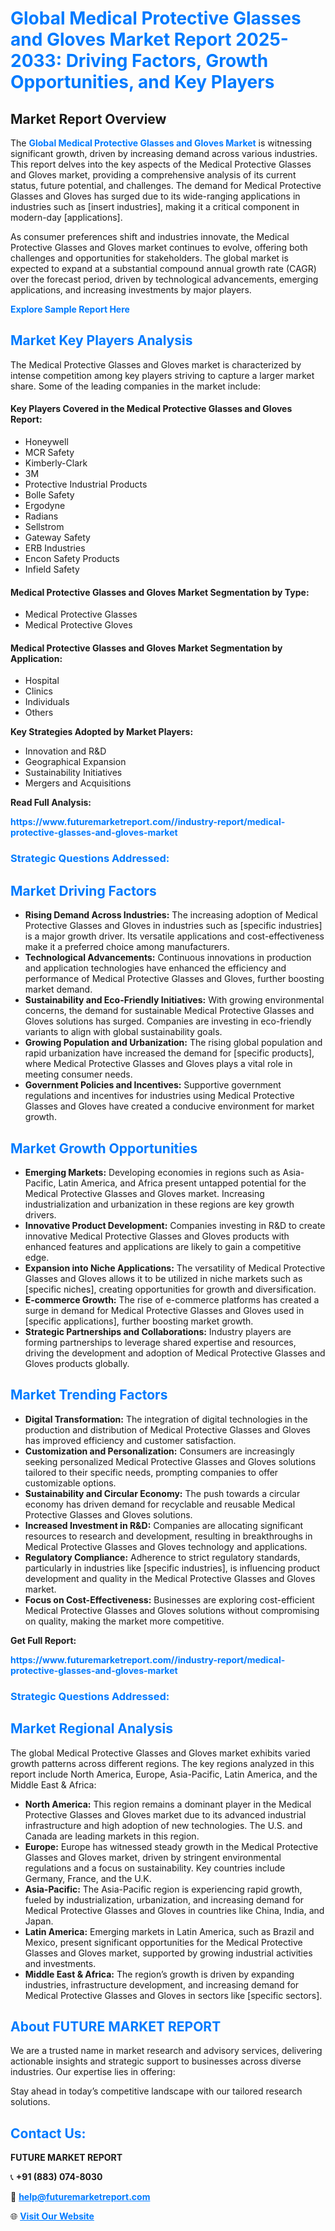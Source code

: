 <h1 style="color: #007BFF;">Global Medical Protective Glasses and Gloves Market Report 2025-2033: Driving Factors, Growth Opportunities, and Key Players</h1>

<section id="overview">
<h2>Market Report Overview</h2>
<p>The <a href="https://www.futuremarketreport.com//industry-report/medical-protective-glasses-and-gloves-market" style="color: #007BFF; text-decoration: none;"><strong>Global Medical Protective Glasses and Gloves Market</strong></a> is witnessing significant growth, driven by increasing demand across various industries. This report delves into the key aspects of the Medical Protective Glasses and Gloves market, providing a comprehensive analysis of its current status, future potential, and challenges. The demand for Medical Protective Glasses and Gloves has surged due to its wide-ranging applications in industries such as [insert industries], making it a critical component in modern-day [applications].</p>
<p>As consumer preferences shift and industries innovate, the Medical Protective Glasses and Gloves market continues to evolve, offering both challenges and opportunities for stakeholders. The global market is expected to expand at a substantial compound annual growth rate (CAGR) over the forecast period, driven by technological advancements, emerging applications, and increasing investments by major players.</p>
</section>

<section id="overview">
<p><a href="https://www.futuremarketreport.com//request-sample/reportId=78143" style="color: #007BFF; text-decoration: none;"><strong>Explore Sample Report Here</strong></a></p>
</section>

<section id="key-players">
<h2 style="color: #007BFF;">Market Key Players Analysis</h2>
<p>The Medical Protective Glasses and Gloves market is characterized by intense competition among key players striving to capture a larger market share. Some of the leading companies in the market include:</p>
<h4>Key Players Covered in the Medical Protective Glasses and Gloves Report:</h4>
<ul><li>Honeywell</li><li>MCR Safety</li><li>Kimberly-Clark</li><li>3M</li><li>Protective Industrial Products</li><li>Bolle Safety</li><li>Ergodyne</li><li>Radians</li><li>Sellstrom</li><li>Gateway Safety</li><li>ERB Industries</li><li>Encon Safety Products</li><li>Infield Safety</li></ul>
<h4>Medical Protective Glasses and Gloves Market Segmentation by Type:</h4>
<ul><li>Medical Protective Glasses</li><li>Medical Protective Gloves</li></ul>

<h4>Medical Protective Glasses and Gloves Market Segmentation by Application:</h4>
<ul><li>Hospital</li><li>Clinics</li><li>Individuals</li><li>Others</li></ul>
<p><strong>Key Strategies Adopted by Market Players:</strong></p>
<ul>
<li>Innovation and R&D</li>
<li>Geographical Expansion</li>
<li>Sustainability Initiatives</li>
<li>Mergers and Acquisitions</li>
</ul>
</section>

<section>
<p><strong>Read Full Analysis: </strong></p><a href="https://www.futuremarketreport.com//industry-report/medical-protective-glasses-and-gloves-market" style="color: #007BFF; text-decoration: none;"><strong>https://www.futuremarketreport.com//industry-report/medical-protective-glasses-and-gloves-market</strong></a>
<h3 style="color: #007BFF;">Strategic Questions Addressed:</h3>
</section>

<section id="driving-factors">
<h2 style="color: #007BFF;">Market Driving Factors</h2>
<ul>
<li><strong>Rising Demand Across Industries:</strong> The increasing adoption of Medical Protective Glasses and Gloves in industries such as [specific industries] is a major growth driver. Its versatile applications and cost-effectiveness make it a preferred choice among manufacturers.</li>
<li><strong>Technological Advancements:</strong> Continuous innovations in production and application technologies have enhanced the efficiency and performance of Medical Protective Glasses and Gloves, further boosting market demand.</li>
<li><strong>Sustainability and Eco-Friendly Initiatives:</strong> With growing environmental concerns, the demand for sustainable Medical Protective Glasses and Gloves solutions has surged. Companies are investing in eco-friendly variants to align with global sustainability goals.</li>
<li><strong>Growing Population and Urbanization:</strong> The rising global population and rapid urbanization have increased the demand for [specific products], where Medical Protective Glasses and Gloves plays a vital role in meeting consumer needs.</li>
<li><strong>Government Policies and Incentives:</strong> Supportive government regulations and incentives for industries using Medical Protective Glasses and Gloves have created a conducive environment for market growth.</li>
</ul>
</section>

<section id="growth-opportunities">
<h2 style="color: #007BFF;">Market Growth Opportunities</h2>
<ul>
<li><strong>Emerging Markets:</strong> Developing economies in regions such as Asia-Pacific, Latin America, and Africa present untapped potential for the Medical Protective Glasses and Gloves market. Increasing industrialization and urbanization in these regions are key growth drivers.</li>
<li><strong>Innovative Product Development:</strong> Companies investing in R&D to create innovative Medical Protective Glasses and Gloves products with enhanced features and applications are likely to gain a competitive edge.</li>
<li><strong>Expansion into Niche Applications:</strong> The versatility of Medical Protective Glasses and Gloves allows it to be utilized in niche markets such as [specific niches], creating opportunities for growth and diversification.</li>
<li><strong>E-commerce Growth:</strong> The rise of e-commerce platforms has created a surge in demand for Medical Protective Glasses and Gloves used in [specific applications], further boosting market growth.</li>
<li><strong>Strategic Partnerships and Collaborations:</strong> Industry players are forming partnerships to leverage shared expertise and resources, driving the development and adoption of Medical Protective Glasses and Gloves products globally.</li>
</ul>
</section>

<section id="trending-factors">
<h2 style="color: #007BFF;">Market Trending Factors</h2>
<ul>
<li><strong>Digital Transformation:</strong> The integration of digital technologies in the production and distribution of Medical Protective Glasses and Gloves has improved efficiency and customer satisfaction.</li>
<li><strong>Customization and Personalization:</strong> Consumers are increasingly seeking personalized Medical Protective Glasses and Gloves solutions tailored to their specific needs, prompting companies to offer customizable options.</li>
<li><strong>Sustainability and Circular Economy:</strong> The push towards a circular economy has driven demand for recyclable and reusable Medical Protective Glasses and Gloves solutions.</li>
<li><strong>Increased Investment in R&D:</strong> Companies are allocating significant resources to research and development, resulting in breakthroughs in Medical Protective Glasses and Gloves technology and applications.</li>
<li><strong>Regulatory Compliance:</strong> Adherence to strict regulatory standards, particularly in industries like [specific industries], is influencing product development and quality in the Medical Protective Glasses and Gloves market.</li>
<li><strong>Focus on Cost-Effectiveness:</strong> Businesses are exploring cost-efficient Medical Protective Glasses and Gloves solutions without compromising on quality, making the market more competitive.</li>
</ul>
</section>

<section>
<p><strong>Get Full Report: </strong></p><a href="https://www.futuremarketreport.com//industry-report/medical-protective-glasses-and-gloves-market" style="color: #007BFF; text-decoration: none;"><strong>https://www.futuremarketreport.com//industry-report/medical-protective-glasses-and-gloves-market</strong></a>
<h3 style="color: #007BFF;">Strategic Questions Addressed:</h3>
</section>


<section id="regional-analysis">
<h2 style="color: #007BFF;">Market Regional Analysis</h2>
<p>The global Medical Protective Glasses and Gloves market exhibits varied growth patterns across different regions. The key regions analyzed in this report include North America, Europe, Asia-Pacific, Latin America, and the Middle East & Africa:</p>
<ul>
<li><strong>North America:</strong> This region remains a dominant player in the Medical Protective Glasses and Gloves market due to its advanced industrial infrastructure and high adoption of new technologies. The U.S. and Canada are leading markets in this region.</li>
<li><strong>Europe:</strong> Europe has witnessed steady growth in the Medical Protective Glasses and Gloves market, driven by stringent environmental regulations and a focus on sustainability. Key countries include Germany, France, and the U.K.</li>
<li><strong>Asia-Pacific:</strong> The Asia-Pacific region is experiencing rapid growth, fueled by industrialization, urbanization, and increasing demand for Medical Protective Glasses and Gloves in countries like China, India, and Japan.</li>
<li><strong>Latin America:</strong> Emerging markets in Latin America, such as Brazil and Mexico, present significant opportunities for the Medical Protective Glasses and Gloves market, supported by growing industrial activities and investments.</li>
<li><strong>Middle East & Africa:</strong> The region’s growth is driven by expanding industries, infrastructure development, and increasing demand for Medical Protective Glasses and Gloves in sectors like [specific sectors].</li>
</ul>
</section>

<footer>
<h2 style="color: #007BFF;">About FUTURE MARKET REPORT</h2>
<p>We are a trusted name in market research and advisory services, delivering actionable insights and strategic support to businesses across diverse industries. Our expertise lies in offering:</p>

<p>Stay ahead in today’s competitive landscape with our tailored research solutions.</p>

<h2 style="color: #007BFF;">Contact Us:</h2>
<p><strong>FUTURE MARKET REPORT</strong></p>
<p>📞 <strong>+91 (883) 074-8030</strong></p>
<p>📧 <strong><a href="mailto:help@futuremarketreport.com" style="color: #007BFF;">help@futuremarketreport.com</a></strong></p>
<p>🌐 <strong><a href="https://www.futuremarketreport.com/" style="color: #007BFF;">Visit Our Website</a></strong></p>
</footer>